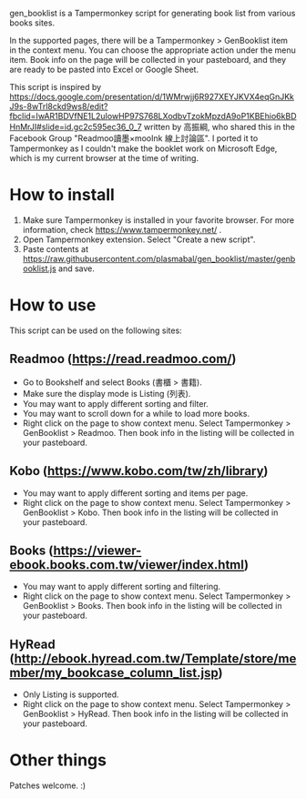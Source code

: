gen_booklist is a Tampermonkey script for generating book list from various books sites.

In the supported pages, there will be a Tampermonkey > GenBooklist item in the context menu.  You can choose the appropriate action under the menu item.  Book info on the page will be collected in your pasteboard, and they are ready to be pasted into Excel or Google Sheet.

This script is inspired by https://docs.google.com/presentation/d/1WMrwjj6R927XEYJKVX4eqGnJKkJ9s-8wTrl8ckd9ws8/edit?fbclid=IwAR1BDVfNE1L2uIowHP97S768LXodbvTzokMpzdA9oP1KBEhio6kBDHnMrJI#slide=id.gc2c595ec36_0_7 written by 高振綱, who shared this in the Facebook Group "Readmoo讀墨×mooInk 線上討論區".  I ported it to Tampermonkey as I couldn't make the booklet work on Microsoft Edge, which is my current browser at the time of writing.

# How to install

1. Make sure Tampermonkey is installed in your favorite browser.  For more information, check https://www.tampermonkey.net/ .
2. Open Tampermonkey extension.  Select "Create a new script".
3. Paste contents at https://raw.githubusercontent.com/plasmabal/gen_booklist/master/genbooklist.js and save.

# How to use

This script can be used on the following sites:

## Readmoo (https://read.readmoo.com/)

* Go to Bookshelf and select Books (書櫃 > 書籍).
* Make sure the display mode is Listing (列表).
* You may want to apply different sorting and filter.
* You may want to scroll down for a while to load more books.
* Right click on the page to show context menu.  Select Tampermonkey > GenBooklist > Readmoo.  Then book info in the listing will be collected in your pasteboard.

## Kobo (https://www.kobo.com/tw/zh/library)

* You may want to apply different sorting and items per page.
* Right click on the page to show context menu.  Select Tampermonkey > GenBooklist > Kobo.  Then book info in the listing will be collected in your pasteboard.

## Books (https://viewer-ebook.books.com.tw/viewer/index.html)

* You may want to apply different sorting and filtering.
* Right click on the page to show context menu.  Select Tampermonkey > GenBooklist > Books.  Then book info in the listing will be collected in your pasteboard.

## HyRead (http://ebook.hyread.com.tw/Template/store/member/my_bookcase_column_list.jsp)

* Only Listing is supported.
* Right click on the page to show context menu.  Select Tampermonkey > GenBooklist > HyRead.  Then book info in the listing will be collected in your pasteboard.

# Other things

Patches welcome. :)
